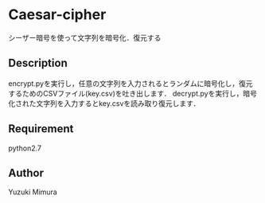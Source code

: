 # Caesar-cipher

シーザー暗号を使って文字列を暗号化．復元する

## Description
encrypt.pyを実行し，任意の文字列を入力されるとランダムに暗号化し，復元するためのCSVファイル(key.csv)を吐き出します．
decrypt.pyを実行し，暗号化された文字列を入力するとkey.csvを読み取り復元します．

## Requirement
python2.7

## Author
Yuzuki Mimura
